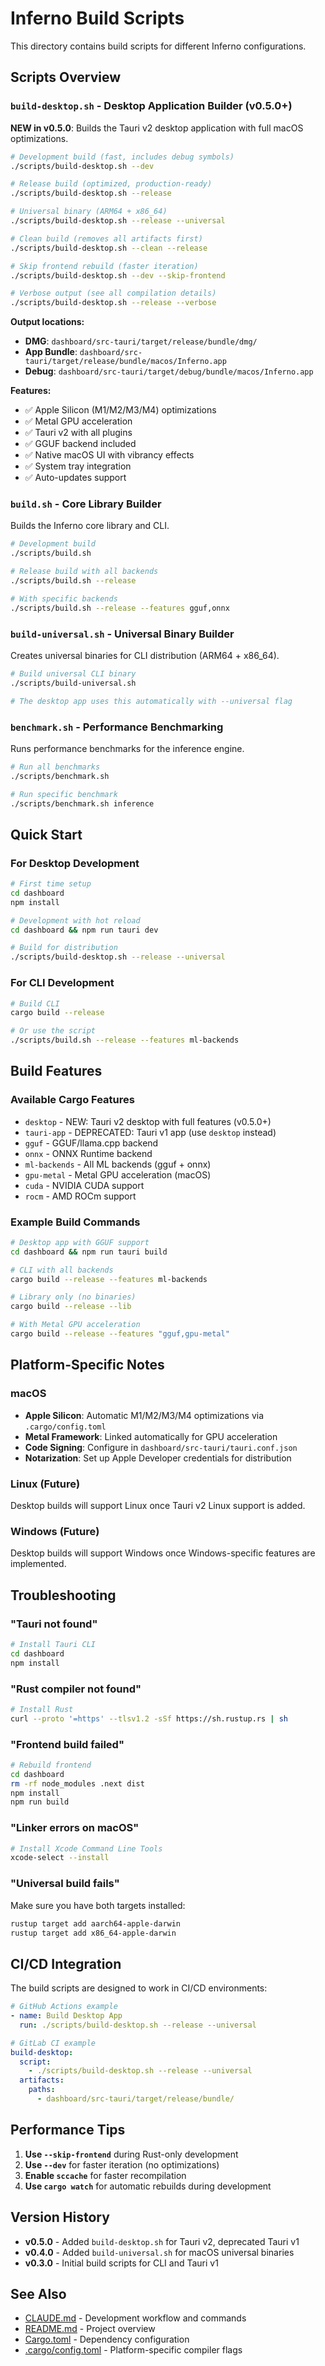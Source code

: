# Inferno Build Scripts

This directory contains build scripts for different Inferno configurations.

## Scripts Overview

### `build-desktop.sh` - Desktop Application Builder (v0.5.0+)

**NEW in v0.5.0**: Builds the Tauri v2 desktop application with full macOS optimizations.

```bash
# Development build (fast, includes debug symbols)
./scripts/build-desktop.sh --dev

# Release build (optimized, production-ready)
./scripts/build-desktop.sh --release

# Universal binary (ARM64 + x86_64)
./scripts/build-desktop.sh --release --universal

# Clean build (removes all artifacts first)
./scripts/build-desktop.sh --clean --release

# Skip frontend rebuild (faster iteration)
./scripts/build-desktop.sh --dev --skip-frontend

# Verbose output (see all compilation details)
./scripts/build-desktop.sh --release --verbose
```

**Output locations:**
- **DMG**: `dashboard/src-tauri/target/release/bundle/dmg/`
- **App Bundle**: `dashboard/src-tauri/target/release/bundle/macos/Inferno.app`
- **Debug**: `dashboard/src-tauri/target/debug/bundle/macos/Inferno.app`

**Features:**
- ✅ Apple Silicon (M1/M2/M3/M4) optimizations
- ✅ Metal GPU acceleration
- ✅ Tauri v2 with all plugins
- ✅ GGUF backend included
- ✅ Native macOS UI with vibrancy effects
- ✅ System tray integration
- ✅ Auto-updates support

### `build.sh` - Core Library Builder

Builds the Inferno core library and CLI.

```bash
# Development build
./scripts/build.sh

# Release build with all backends
./scripts/build.sh --release

# With specific backends
./scripts/build.sh --release --features gguf,onnx
```

### `build-universal.sh` - Universal Binary Builder

Creates universal binaries for CLI distribution (ARM64 + x86_64).

```bash
# Build universal CLI binary
./scripts/build-universal.sh

# The desktop app uses this automatically with --universal flag
```

### `benchmark.sh` - Performance Benchmarking

Runs performance benchmarks for the inference engine.

```bash
# Run all benchmarks
./scripts/benchmark.sh

# Run specific benchmark
./scripts/benchmark.sh inference
```

## Quick Start

### For Desktop Development

```bash
# First time setup
cd dashboard
npm install

# Development with hot reload
cd dashboard && npm run tauri dev

# Build for distribution
./scripts/build-desktop.sh --release --universal
```

### For CLI Development

```bash
# Build CLI
cargo build --release

# Or use the script
./scripts/build.sh --release --features ml-backends
```

## Build Features

### Available Cargo Features

- `desktop` - NEW: Tauri v2 desktop with full features (v0.5.0+)
- `tauri-app` - DEPRECATED: Tauri v1 app (use `desktop` instead)
- `gguf` - GGUF/llama.cpp backend
- `onnx` - ONNX Runtime backend
- `ml-backends` - All ML backends (gguf + onnx)
- `gpu-metal` - Metal GPU acceleration (macOS)
- `cuda` - NVIDIA CUDA support
- `rocm` - AMD ROCm support

### Example Build Commands

```bash
# Desktop app with GGUF support
cd dashboard && npm run tauri build

# CLI with all backends
cargo build --release --features ml-backends

# Library only (no binaries)
cargo build --release --lib

# With Metal GPU acceleration
cargo build --release --features "gguf,gpu-metal"
```

## Platform-Specific Notes

### macOS

- **Apple Silicon**: Automatic M1/M2/M3/M4 optimizations via `.cargo/config.toml`
- **Metal Framework**: Linked automatically for GPU acceleration
- **Code Signing**: Configure in `dashboard/src-tauri/tauri.conf.json`
- **Notarization**: Set up Apple Developer credentials for distribution

### Linux (Future)

Desktop builds will support Linux once Tauri v2 Linux support is added.

### Windows (Future)

Desktop builds will support Windows once Windows-specific features are implemented.

## Troubleshooting

### "Tauri not found"

```bash
# Install Tauri CLI
cd dashboard
npm install
```

### "Rust compiler not found"

```bash
# Install Rust
curl --proto '=https' --tlsv1.2 -sSf https://sh.rustup.rs | sh
```

### "Frontend build failed"

```bash
# Rebuild frontend
cd dashboard
rm -rf node_modules .next dist
npm install
npm run build
```

### "Linker errors on macOS"

```bash
# Install Xcode Command Line Tools
xcode-select --install
```

### "Universal build fails"

Make sure you have both targets installed:
```bash
rustup target add aarch64-apple-darwin
rustup target add x86_64-apple-darwin
```

## CI/CD Integration

The build scripts are designed to work in CI/CD environments:

```yaml
# GitHub Actions example
- name: Build Desktop App
  run: ./scripts/build-desktop.sh --release --universal

# GitLab CI example
build-desktop:
  script:
    - ./scripts/build-desktop.sh --release --universal
  artifacts:
    paths:
      - dashboard/src-tauri/target/release/bundle/
```

## Performance Tips

1. **Use `--skip-frontend`** during Rust-only development
2. **Use `--dev`** for faster iteration (no optimizations)
3. **Enable `sccache`** for faster recompilation
4. **Use `cargo watch`** for automatic rebuilds during development

## Version History

- **v0.5.0** - Added `build-desktop.sh` for Tauri v2, deprecated Tauri v1
- **v0.4.0** - Added `build-universal.sh` for macOS universal binaries
- **v0.3.0** - Initial build scripts for CLI and Tauri v1

## See Also

- [CLAUDE.md](../CLAUDE.md) - Development workflow and commands
- [README.md](../README.md) - Project overview
- [Cargo.toml](../Cargo.toml) - Dependency configuration
- [.cargo/config.toml](../.cargo/config.toml) - Platform-specific compiler flags